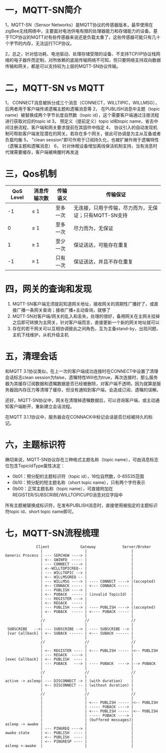 # 一，MQTT-SN简介

1，MQTT-SN（Sensor Networks）是MQTT协议的传感器版本，最早使用在zigBee无线网络中，主要面对电池供电有限的处理器能力和存储能力的设备。基于TCP协议的MQTT对有些传感器来说还是负载太重了，这些传感器可能只有几十个字节的内存，无法运行TCP协议。

2，总之，针对低功耗、电池驱动、处理存储受限的设备、不支持TCP/IP协议栈网络的电子器件而定制，对所依赖的底层传输网络不可知，但只要网络支持双向数据传输和网关，都是可以支持较为上层的MQTT-SN协议传输。

# 二，MQTT-SN   vs  MQTT

1， CONNECT消息被拆分成三个消息（CONNECT，WILLTIPIC，WILLMSG），后两者用于客户端传递遗嘱主题和遗嘱消息等
2， 在PUBLISH消息中主题（topic name）被替换成两个字节长度自然数（topic id），这个需要客户端通过注册流程进行获取对应的topic id
3， 预定义（提前定义）topic id和topic name，省去中间注册流程，客户端和网关要求提前在其固件中指定
4， 协议引入的自动发现机制可帮助客户端发现潜在的网关。若存在多个网关，彼此可协调是为主从互备或者负载均衡
5， "clean session"即可作用于订阅持久化，也被扩展作用于遗嘱特性（遗嘱主题和遗嘱消息）
6， 针对休眠设备增加离线保活机制支持，当有消息时代理需要缓存，客户端被唤醒时再发送

# 三，Qos机制

| QoS Level | 消息传输次数 | 传输语义 | 传输保证                                              |
| --------- | ------------ | -------- | ----------------------------------------------------- |
| -1        | ≤ 1          | 至多一次 | 无连接，只用于传输，尽力而为，无保证；只有MQTT-SN支持 |
| 0         | ≤ 1          | 至多一次 | 尽力而为，无保证                                      |
| 1         | ≥ 1          | 至少一次 | 保证送达，可能存在重复                                |
| -1        | ≡ 1          | 只有一次 | 保证送达，并且不存在重复                              |

# 四，网关的查询和发现

1. MQTT-SN客户端无须提前知道网关地址，接收网关的周期性广播好了，或直接广播一条网关查询；接收广播+主动查询，就够了
2. MQTT-SN对客户端/网关的乱入和丢失，处理的很好，备用网关在主网关挂掉之后即可转换为主网关，针对客户端而言，直接更新一个新的网关地址就可以
3. 存在的若干网关可以互相协调彼此之间角色，互为主备stand-by，出现问题，主机下线维护，从机升级主机

# 五，清理会话

和MQTT 3.1协议类似，在上一次的客户端成功连接时在CONNECT中设置了清理会话标志clean session为false，遗嘱特性Will也为true，再次连接时，那么服务器为其缓存订阅数据和遗嘱数据是否已经被删除，对客户端不透明，因为就算是服务器因内存压力等清理了缓存，但没有通知到客户端，会造成订阅、遗嘱的误解。

还好，MQTT-SN协议中，网关在清理掉遗嘱数据后，可以咨询客户端，或主动通知客户端断开，重新建立会话流程。

在MQTT 3.1.1协议中，服务器会在CONNACK中标记会话是否已经被持久的标记。

# 六，主题标识符

确切来说，MQTT-SN协议存在三种格式主题名称（topic name），可由消息标志位包含TopicIdType属性决定：

- 0b01：预分配的主题标识符（topic id），16位自然数，0-65535范围
- 0b10：预分配的短主题名称（short topic name），只有两个字符表示
- 0b00：正常主题名称（topic name），可直接附加在REGISTER/SUBSCRIBE/WILLTOPICUPD消息对应字段中

所有主题被替换成标识符，在发布PUBLISH消息时，直接使用被指定的主题标识符topic id、short topic name即可。

# 七，MQTT-SN流程梳理

```
              Client              Gateway            Server/Broker
                |                   |                    |
Generic Process | --- SERCHGW ----> |                    |
                | <-- GWINFO  ----- |                    |
                | --- CONNECT ----> |                    |
                | <--WILLTOPICREQ-- |                    |
                | --- WILLTOPIC --> |                    |
                | <-- WILLMSGREQ -- |                    |
                | --- WILLMSG ----> | ---- CONNECT ----> |(accepted)
                | <-- CONNACK ----- | <--- CONNACK ----- |
                | --- PUBLISH ----> |                    |
                | <-- PUBACK  ----- | (invalid TopicId)  |
                | --- REGISTER ---> |                    |
                | <-- REGACK  ----- |                    |
                | --- PUBLISH ----> | ---- PUBLISH ----> |(accepted)
                | <-- PUBACK  ----- | <---- PUBACK ----- |
                |                   |                    |
                //                  //                   //
                |                   |                    |
 SUBSCRIBE   -->| --- SUBSCRIBE --> | ---- SUBSCRIBE --> |
 [var Callback] | <-- SUBACK ------ | <--- SUBACK ------ |
                |                   |                    |
                //                  //                   //
                |                   |                    |
                | <-- REGISTER ---- | <--- PUBLISH ----- |<-- PUBLISH
                | --- REGACK  ----> |                    |
[exec Callback] | <-- PUBLISH  ---- |                    |
                | --- PUBACK   ---> | ---- PUBACK  ----> |--> PUBACK
                |                   |                    |
                //                  //                   //
                |                   |                    |
active -> asleep| --- DISCONNECT -> | (with duration)    |
                | <-- DISCONNECT -- | (without duration) |
                |                   |                    |
                //                  //                   //
                |                   |                    |
                |                   | <--- PUBLISH ----- |<-- PUBLISH
                |                   | ----- PUBACK ----> |
                |                   | <--- PUBLISH ----- |<-- PUBLISH
                |                   | ----- PUBACK ----> |
                |                   | (buffered messages)|
asleep -> awake |                   |                    |
                | --- PINGREQ ----> |                    |
awake state     | <-- PUBLISH  ---- |                    |
                | <-- PUBLISH  ---- |                    |
                | <-- PINGRESP ---- |                    |
asleep <-awake  |                   |                    |
```

